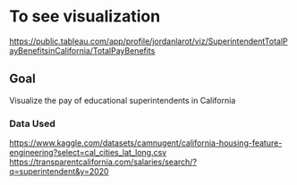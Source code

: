 # To see visualization
https://public.tableau.com/app/profile/jordanlarot/viz/SuperintendentTotalPayBenefitsinCalifornia/TotalPayBenefits

## Goal
Visualize the pay of educational superintendents in California

### Data Used
https://www.kaggle.com/datasets/camnugent/california-housing-feature-engineering?select=cal_cities_lat_long.csv <br>
https://transparentcalifornia.com/salaries/search/?q=superintendent&y=2020
